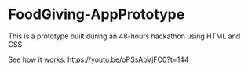 # FoodGiving-AppPrototype
This is a prototype built during an 48-hours hackathon using HTML and CSS

See how it works:
https://youtu.be/oPSsAbVjFC0?t=144
